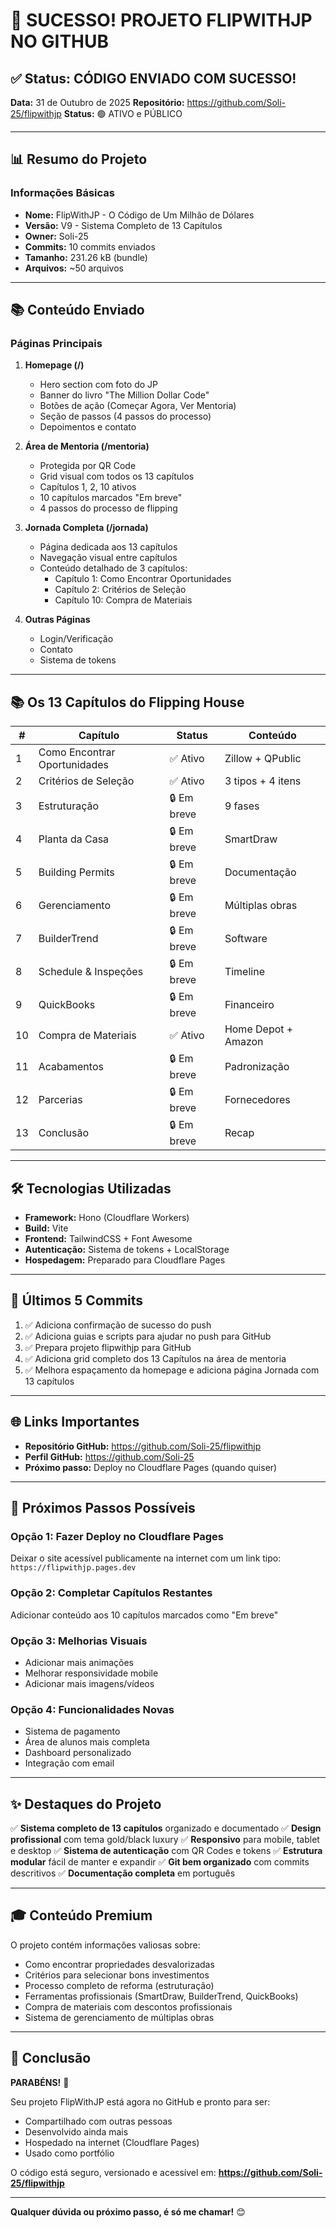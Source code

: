 # 🎉 SUCESSO! PROJETO FLIPWITHJP NO GITHUB

## ✅ Status: CÓDIGO ENVIADO COM SUCESSO!

**Data:** 31 de Outubro de 2025
**Repositório:** https://github.com/Soli-25/flipwithjp
**Status:** 🟢 ATIVO e PÚBLICO

---

## 📊 Resumo do Projeto

### Informações Básicas
- **Nome:** FlipWithJP - O Código de Um Milhão de Dólares
- **Versão:** V9 - Sistema Completo de 13 Capítulos
- **Owner:** Soli-25
- **Commits:** 10 commits enviados
- **Tamanho:** 231.26 kB (bundle)
- **Arquivos:** ~50 arquivos

---

## 📚 Conteúdo Enviado

### Páginas Principais
1. **Homepage (/)** 
   - Hero section com foto do JP
   - Banner do livro "The Million Dollar Code"
   - Botões de ação (Começar Agora, Ver Mentoria)
   - Seção de passos (4 passos do processo)
   - Depoimentos e contato

2. **Área de Mentoria (/mentoria)**
   - Protegida por QR Code
   - Grid visual com todos os 13 capítulos
   - Capítulos 1, 2, 10 ativos
   - 10 capítulos marcados "Em breve"
   - 4 passos do processo de flipping

3. **Jornada Completa (/jornada)**
   - Página dedicada aos 13 capítulos
   - Navegação visual entre capítulos
   - Conteúdo detalhado de 3 capítulos:
     * Capítulo 1: Como Encontrar Oportunidades
     * Capítulo 2: Critérios de Seleção
     * Capítulo 10: Compra de Materiais

4. **Outras Páginas**
   - Login/Verificação
   - Contato
   - Sistema de tokens

---

## 📚 Os 13 Capítulos do Flipping House

| # | Capítulo | Status | Conteúdo |
|---|----------|--------|----------|
| 1 | Como Encontrar Oportunidades | ✅ Ativo | Zillow + QPublic |
| 2 | Critérios de Seleção | ✅ Ativo | 3 tipos + 4 itens |
| 3 | Estruturação | 🔒 Em breve | 9 fases |
| 4 | Planta da Casa | 🔒 Em breve | SmartDraw |
| 5 | Building Permits | 🔒 Em breve | Documentação |
| 6 | Gerenciamento | 🔒 Em breve | Múltiplas obras |
| 7 | BuilderTrend | 🔒 Em breve | Software |
| 8 | Schedule & Inspeções | 🔒 Em breve | Timeline |
| 9 | QuickBooks | 🔒 Em breve | Financeiro |
| 10 | Compra de Materiais | ✅ Ativo | Home Depot + Amazon |
| 11 | Acabamentos | 🔒 Em breve | Padronização |
| 12 | Parcerias | 🔒 Em breve | Fornecedores |
| 13 | Conclusão | 🔒 Em breve | Recap |

---

## 🛠️ Tecnologias Utilizadas

- **Framework:** Hono (Cloudflare Workers)
- **Build:** Vite
- **Frontend:** TailwindCSS + Font Awesome
- **Autenticação:** Sistema de tokens + LocalStorage
- **Hospedagem:** Preparado para Cloudflare Pages

---

## 📝 Últimos 5 Commits

1. ✅ Adiciona confirmação de sucesso do push
2. ✅ Adiciona guias e scripts para ajudar no push para GitHub
3. ✅ Prepara projeto flipwithjp para GitHub
4. ✅ Adiciona grid completo dos 13 Capítulos na área de mentoria
5. ✅ Melhora espaçamento da homepage e adiciona página Jornada com 13 capítulos

---

## 🌐 Links Importantes

- **Repositório GitHub:** https://github.com/Soli-25/flipwithjp
- **Perfil GitHub:** https://github.com/Soli-25
- **Próximo passo:** Deploy no Cloudflare Pages (quando quiser)

---

## 🚀 Próximos Passos Possíveis

### Opção 1: Fazer Deploy no Cloudflare Pages
Deixar o site acessível publicamente na internet com um link tipo:
`https://flipwithjp.pages.dev`

### Opção 2: Completar Capítulos Restantes
Adicionar conteúdo aos 10 capítulos marcados como "Em breve"

### Opção 3: Melhorias Visuais
- Adicionar mais animações
- Melhorar responsividade mobile
- Adicionar mais imagens/vídeos

### Opção 4: Funcionalidades Novas
- Sistema de pagamento
- Área de alunos mais completa
- Dashboard personalizado
- Integração com email

---

## ✨ Destaques do Projeto

✅ **Sistema completo de 13 capítulos** organizado e documentado
✅ **Design profissional** com tema gold/black luxury
✅ **Responsivo** para mobile, tablet e desktop
✅ **Sistema de autenticação** com QR Codes e tokens
✅ **Estrutura modular** fácil de manter e expandir
✅ **Git bem organizado** com commits descritivos
✅ **Documentação completa** em português

---

## 🎓 Conteúdo Premium

O projeto contém informações valiosas sobre:
- Como encontrar propriedades desvalorizadas
- Critérios para selecionar bons investimentos
- Processo completo de reforma (estruturação)
- Ferramentas profissionais (SmartDraw, BuilderTrend, QuickBooks)
- Compra de materiais com descontos profissionais
- Sistema de gerenciamento de múltiplas obras

---

## 🙏 Conclusão

**PARABÉNS!** 🎉

Seu projeto FlipWithJP está agora no GitHub e pronto para ser:
- Compartilhado com outras pessoas
- Desenvolvido ainda mais
- Hospedado na internet (Cloudflare Pages)
- Usado como portfólio

O código está seguro, versionado e acessível em:
**https://github.com/Soli-25/flipwithjp**

---

**Qualquer dúvida ou próximo passo, é só me chamar!** 😊
